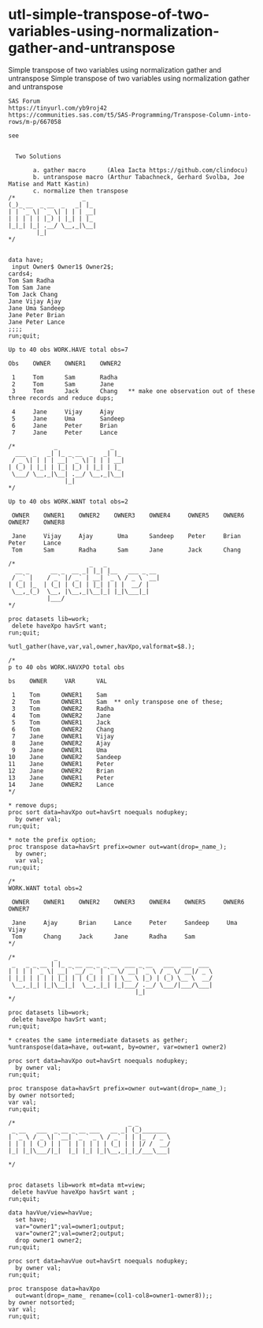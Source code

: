 # utl-simple-transpose-of-two-variables-using-normalization-gather-and-untranspose
Simple transpose of two variables using normalization gather and untranspose
    Simple transpose of two variables using normalization gather and untranspose                                                        
                                                                                                                                        
    SAS Forum                                                                                                                           
    https://tinyurl.com/yb9roj42                                                                                                        
    https://communities.sas.com/t5/SAS-Programming/Transpose-Column-into-rows/m-p/667058                                                
                                                                                                                                        
    see                                                                                                                                 
                                                                                                                                        
                                                                                                                                        
      Two Solutions                                                                                                                     
                                                                                                                                        
           a. gather macro      (Alea Iacta https://github.com/clindocu)                                                                
           b. untranspose macro (Arthur Tabachneck, Gerhard Svolba, Joe Matise and Matt Kastin)                                         
           c. normalize then transpose                                                                                                  
    /*                   _                                                                                                              
    (_)_ __  _ __  _   _| |_                                                                                                            
    | | `_ \| `_ \| | | | __|                                                                                                           
    | | | | | |_) | |_| | |_                                                                                                            
    |_|_| |_| .__/ \__,_|\__|                                                                                                           
            |_|                                                                                                                         
    */                                                                                                                                  
                                                                                                                                        
                                                                                                                                        
    data have;                                                                                                                          
     input Owner$ Owner1$ Owner2$;                                                                                                      
    cards4;                                                                                                                             
    Tom Sam Radha                                                                                                                       
    Tom Sam Jane                                                                                                                        
    Tom Jack Chang                                                                                                                      
    Jane Vijay Ajay                                                                                                                     
    Jane Uma Sandeep                                                                                                                    
    Jane Peter Brian                                                                                                                    
    Jane Peter Lance                                                                                                                    
    ;;;;                                                                                                                                
    run;quit;                                                                                                                           
                                                                                                                                        
    Up to 40 obs WORK.HAVE total obs=7                                                                                                  
                                                                                                                                        
    Obs    OWNER    OWNER1    OWNER2                                                                                                    
                                                                                                                                        
     1     Tom      Sam       Radha                                                                                                     
     2     Tom      Sam       Jane                                                                                                      
     3     Tom      Jack      Chang   ** make one observation out of these three records and reduce dups;                               
                                                                                                                                        
     4     Jane     Vijay     Ajay                                                                                                      
     5     Jane     Uma       Sandeep                                                                                                   
     6     Jane     Peter     Brian                                                                                                     
     7     Jane     Peter     Lance                                                                                                     
                                                                                                                                        
    /*           _               _                                                                                                      
      ___  _   _| |_ _ __  _   _| |_                                                                                                    
     / _ \| | | | __| `_ \| | | | __|                                                                                                   
    | (_) | |_| | |_| |_) | |_| | |_                                                                                                    
     \___/ \__,_|\__| .__/ \__,_|\__|                                                                                                   
                    |_|                                                                                                                 
    */                                                                                                                                  
                                                                                                                                        
    Up to 40 obs WORK.WANT total obs=2                                                                                                  
                                                                                                                                        
     OWNER    OWNER1    OWNER2    OWNER3    OWNER4     OWNER5    OWNER6    OWNER7    OWNER8                                             
                                                                                                                                        
     Jane     Vijay     Ajay       Uma      Sandeep    Peter     Brian     Peter     Lance                                              
     Tom      Sam       Radha      Sam      Jane       Jack      Chang                                                                  
                                                                                                                                        
    /*                     _   _                                                                                                        
      __ _      __ _  __ _| |_| |__   ___ _ __                                                                                          
     / _` |    / _` |/ _` | __| `_ \ / _ \ `__|                                                                                         
    | (_| |_  | (_| | (_| | |_| | | |  __/ |                                                                                            
     \__,_(_)  \__, |\__,_|\__|_| |_|\___|_|                                                                                            
               |___/                                                                                                                    
    */                                                                                                                                  
                                                                                                                                        
    proc datasets lib=work;                                                                                                             
     delete haveXpo havSrt want;                                                                                                        
    run;quit;                                                                                                                           
                                                                                                                                        
    %utl_gather(have,var,val,owner,havXpo,valformat=$8.);                                                                               
                                                                                                                                        
    /*                                                                                                                                  
    p to 40 obs WORK.HAVXPO total obs                                                                                                   
                                                                                                                                        
    bs    OWNER     VAR      VAL                                                                                                        
                                                                                                                                        
     1    Tom      OWNER1    Sam                                                                                                        
     2    Tom      OWNER1    Sam  ** only transpose one of these;                                                                       
     3    Tom      OWNER2    Radha                                                                                                      
     4    Tom      OWNER2    Jane                                                                                                       
     5    Tom      OWNER1    Jack                                                                                                       
     6    Tom      OWNER2    Chang                                                                                                      
     7    Jane     OWNER1    Vijay                                                                                                      
     8    Jane     OWNER2    Ajay                                                                                                       
     9    Jane     OWNER1    Uma                                                                                                        
    10    Jane     OWNER2    Sandeep                                                                                                    
    11    Jane     OWNER1    Peter                                                                                                      
    12    Jane     OWNER2    Brian                                                                                                      
    13    Jane     OWNER1    Peter                                                                                                      
    14    Jane     OWNER2    Lance                                                                                                      
    */                                                                                                                                  
                                                                                                                                        
    * remove dups;                                                                                                                      
    proc sort data=havXpo out=havSrt noequals nodupkey;                                                                                 
      by owner val;                                                                                                                     
    run;quit;                                                                                                                           
                                                                                                                                        
    * note the prefix option;                                                                                                           
    proc transpose data=havSrt prefix=owner out=want(drop=_name_);                                                                      
      by owner;                                                                                                                         
      var val;                                                                                                                          
    run;quit;                                                                                                                           
                                                                                                                                        
    /*                                                                                                                                  
    WORK.WANT total obs=2                                                                                                               
                                                                                                                                        
     OWNER    OWNER1    OWNER2    OWNER3    OWNER4    OWNER5     OWNER6    OWNER7                                                       
                                                                                                                                        
     Jane     Ajay      Brian     Lance     Peter     Sandeep     Uma      Vijay                                                        
     Tom      Chang     Jack      Jane      Radha     Sam                                                                               
    */                                                                                                                                  
                                                                                                                                        
    /*           _                                                                                                                      
     _   _ _ __ | |_ _ __ __ _ _ __  ___ _ __   ___  ___  ___                                                                           
    | | | | `_ \| __| `__/ _` | `_ \/ __| `_ \ / _ \/ __|/ _ \                                                                          
    | |_| | | | | |_| | | (_| | | | \__ \ |_) | (_) \__ \  __/                                                                          
     \__,_|_| |_|\__|_|  \__,_|_| |_|___/ .__/ \___/|___/\___|                                                                          
                                        |_|                                                                                             
    */                                                                                                                                  
                                                                                                                                        
    proc datasets lib=work;                                                                                                             
     delete haveXpo havSrt want;                                                                                                        
    run;quit;                                                                                                                           
                                                                                                                                        
    * creates the same intermediate datasets as gether;                                                                                 
    %untranspose(data=have, out=want, by=owner, var=owner1 owner2)                                                                      
                                                                                                                                        
    proc sort data=havXpo out=havSrt noequals nodupkey;                                                                                 
      by owner val;                                                                                                                     
    run;quit;                                                                                                                           
                                                                                                                                        
    proc transpose data=havSrt prefix=owner out=want(drop=_name_);                                                                      
    by owner notsorted;                                                                                                                 
    var val;                                                                                                                            
    run;quit;                                                                                                                           
                                                                                                                                        
    /*                                _ _                                                                                               
     _ __   ___  _ __ _ __ ___   __ _| (_)_______                                                                                       
    | `_ \ / _ \| `__| `_ ` _ \ / _` | | |_  / _ \                                                                                      
    | | | | (_) | |  | | | | | | (_| | | |/ /  __/                                                                                      
    |_| |_|\___/|_|  |_| |_| |_|\__,_|_|_/___\___|                                                                                      
                                                                                                                                        
    */                                                                                                                                  
                                                                                                                                        
                                                                                                                                        
    proc datasets lib=work mt=data mt=view;                                                                                             
     delete havVue haveXpo havSrt want ;                                                                                                
    run;quit;                                                                                                                           
                                                                                                                                        
    data havVue/view=havVue;                                                                                                            
      set have;                                                                                                                         
      var="owner1";val=owner1;output;                                                                                                   
      var="owner2";val=owner2;output;                                                                                                   
      drop owner1 owner2;                                                                                                               
    run;quit;                                                                                                                           
                                                                                                                                        
    proc sort data=havVue out=havSrt noequals nodupkey;                                                                                 
      by owner val;                                                                                                                     
    run;quit;                                                                                                                           
                                                                                                                                        
    proc transpose data=havXpo                                                                                                          
      out=want(drop=_name_ rename=(col1-col8=owner1-owner8));;                                                                          
    by owner notsorted;                                                                                                                 
    var val;                                                                                                                            
    run;quit;                                                                                                                           
                                                                                                                                        
                                                                                                                                        
                                                                                                                                        
                                                                                                                                        
                                                                                                                                        
